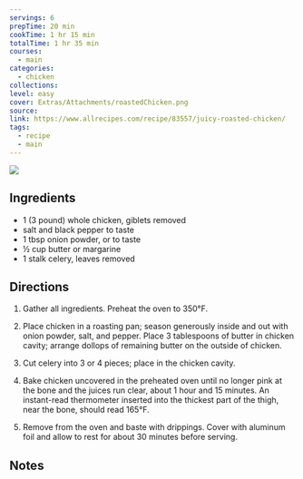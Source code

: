 ```yaml
---
servings: 6
prepTime: 20 min
cookTime: 1 hr 15 min
totalTime: 1 hr 35 min
courses:
  - main
categories:
  - chicken
collections:
level: easy
cover: Extras/Attachments/roastedChicken.png
source:
link: https://www.allrecipes.com/recipe/83557/juicy-roasted-chicken/
tags:
  - recipe
  - main
---
```


![](Extras/Attachments/roastedChicken.png)


## Ingredients

- 1 (3 pound) whole chicken, giblets removed
- salt and black pepper to taste
- 1 tbsp onion powder, or to taste
- ½ cup butter or margarine
- 1 stalk celery, leaves removed


## Directions

1. Gather all ingredients. Preheat the oven to 350°F.

2. Place chicken in a roasting pan; season generously inside and out with onion powder, salt, and pepper. Place 3 tablespoons of butter in chicken cavity; arrange dollops of remaining butter on the outside of chicken.

3. Cut celery into 3 or 4 pieces; place in the chicken cavity.

4. Bake chicken uncovered in the preheated oven until no longer pink at the bone and the juices run clear, about 1 hour and 15 minutes. An instant-read thermometer inserted into the thickest part of the thigh, near the bone, should read 165°F.

5. Remove from the oven and baste with drippings. Cover with aluminum foil and allow to rest for about 30 minutes before serving.


## Notes

